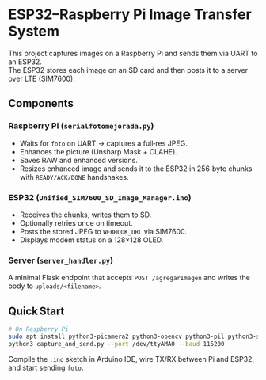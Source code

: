 # ESP32–Raspberry Pi Image Transfer System

This project captures images on a Raspberry Pi and sends them via UART to an ESP32.  
The ESP32 stores each image on an SD card and then posts it to a server over LTE (SIM7600).

## Components

### Raspberry Pi (`serialfotomejorada.py`)
* Waits for `foto` on UART → captures a full‑res JPEG.
* Enhances the picture (Unsharp Mask + CLAHE).
* Saves RAW and enhanced versions.
* Resizes enhanced image and sends it to the ESP32 in 256‑byte chunks with `READY/ACK/DONE` handshakes.

### ESP32 (`Unified_SIM7600_SD_Image_Manager.ino`)
* Receives the chunks, writes them to SD.
* Optionally retries once on timeout.
* Posts the stored JPEG to `WEBHOOK_URL` via SIM7600.
* Displays modem status on a 128×128 OLED.

### Server (`server_handler.py`)
A minimal Flask endpoint that accepts `POST /agregarImagen` and writes the body to `uploads/<filename>`.

## Quick Start

```bash
# On Raspberry Pi
sudo apt install python3-picamera2 python3-opencv python3-pil python3-serial
python3 capture_and_send.py --port /dev/ttyAMA0 --baud 115200
```

Compile the `.ino` sketch in Arduino IDE, wire TX/RX between Pi and ESP32, and start sending `foto`.
